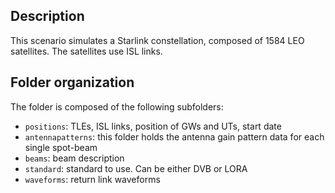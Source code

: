 ## Description

This scenario simulates a Starlink constellation, composed of 1584 LEO satellites.
The satellites use ISL links.

## Folder organization

The folder is composed of the following subfolders:

- `positions`: TLEs, ISL links, position of GWs and UTs, start date
- `antennapatterns`: this folder holds the antenna gain pattern data for each single spot-beam
- `beams`: beam description
- `standard`: standard to use. Can be either DVB or LORA
- `waveforms`: return link waveforms
